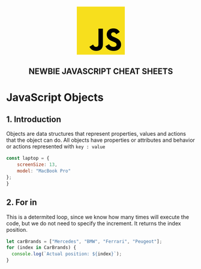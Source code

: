 <p  align="center">
    <img src="../assets/img/icon.jpg"/>
</p>
<h2 align="center"><strong>NEWBIE JAVASCRIPT CHEAT SHEETS</strong></h2>

# JavaScript Objects

## 1. Introduction

Objects are data structures that represent properties, values and actions that the object can do. All objects have properties or attributes and behavior or actions represented with `key : value`

```js
const laptop = {
    screenSize: 13,
    model: "MacBook Pro"
};
}
```

## 2. For in

This is a determited loop, since we know how many times will execute the code, but we do not need to specify the increment. It returns the index position.

```js
let carBrands = ["Mercedes", "BMW", "Ferrari", "Peugeot"];
for (index in CarBrands) {
  console.log(`Actual position: ${index}`);
}
```
